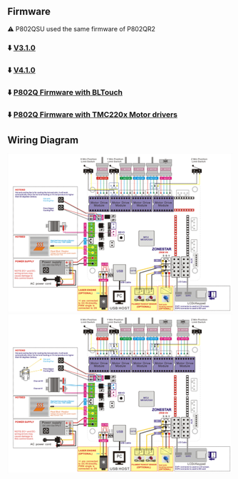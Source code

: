 ## Firmware
:warning: P802QSU used the same firmware of P802QR2
### :arrow_down: [V3.1.0](./V3_1_0.zip)
### :arrow_down: [V4.1.0](./V4_1_0.zip)
### :arrow_down: [P802Q Firmware with BLTouch](./With_BLTouch.zip)
### :arrow_down: [P802Q Firmware with TMC220x Motor drivers](./With_TMC220x_Driver.zip)

## Wiring Diagram
![](./P802QSU-ZRIBV6.jpg)  
![](./P802QR2-ZRIBV6.jpg)  
